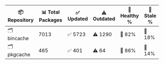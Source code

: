 | 📦 Repository | 📊 Total Packages | ✅ Updated | ⚠️ Outdated | 💚 Healthy % | 🔴 Stale % |
|---------------|-------------------|------------|-------------|-------------|------------|
| 🗂️ bincache | 7013 | ✅ 5723 | ⚠️ 1290 | 💚 82% | 🔴 18% |
| 🗂️ pkgcache | 465 | ✅ 401 | ⚠️ 64 | 💚 86% | 🔴 14% |
